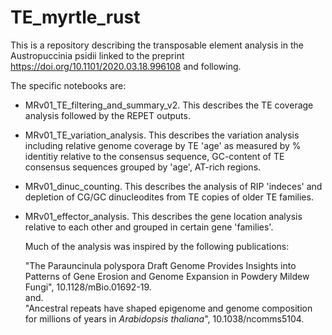 # TE_myrtle_rust

This is a repository describing the transposable element analysis in the Austropuccinia psidii linked to the preprint https://doi.org/10.1101/2020.03.18.996108 and following.  

The specific notebooks are:

* MRv01_TE_filtering_and_summary_v2. 
  This describes the TE coverage analysis followed by the REPET outputs.
  
* MRv01_TE_variation_analysis. 
  This describes the variation analysis including relative genome coverage by TE 'age' as measured by % identitiy relative to the consensus sequence, GC-content of TE consensus sequences grouped by 'age', AT-rich regions.
  
* MRv01_dinuc_counting. 
  This describes the analysis of RIP 'indeces' and depletion of CG/GC dinucleodites from TE copies of older TE families.

* MRv01_effector_analysis. 
  This describes the gene location analysis relative to each other and grouped in certain gene 'families'.
  
  Much of the analysis was inspired by the following publications:
  
  "The Parauncinula polyspora Draft Genome Provides Insights into Patterns of Gene Erosion and Genome Expansion in Powdery Mildew Fungi", 10.1128/mBio.01692-19.  
  and.  
  "Ancestral repeats have shaped epigenome and genome composition for millions of years in <i>Arabidopsis thaliana</i>", 10.1038/ncomms5104.
